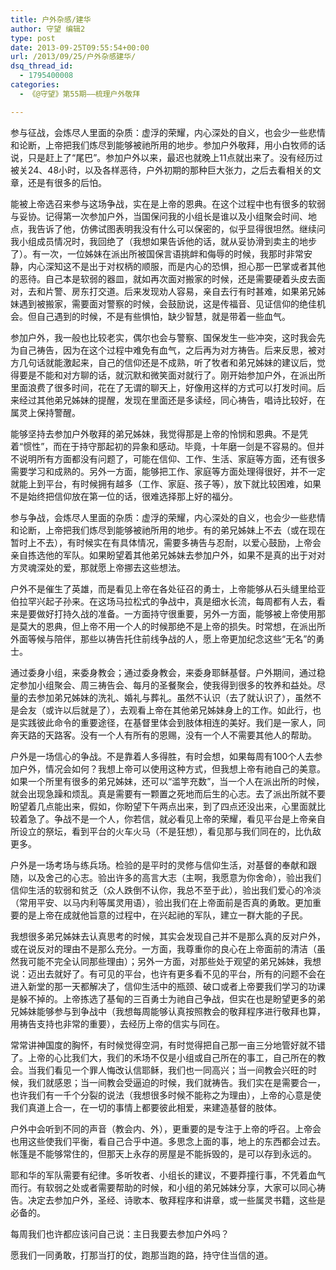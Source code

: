 ```yaml
---
title: 户外杂感/建华
author: 守望 编辑2
type: post
date: 2013-09-25T09:55:54+00:00
url: /2013/09/25/户外杂感建华/
dsq_thread_id:
  - 1795400008
categories:
  - 《@守望》第55期——梳理户外敬拜

---
```

<p class="mce-wp-more" title="更多...">
  参与征战，会炼尽人里面的杂质：虚浮的荣耀，内心深处的自义，也会少一些悲情和论断，上帝把我们炼尽到能够被祂所用的地步。<!--more-->参加户外敬拜，用小白牧师的话说，只是赶上了“尾巴”。参加户外以来，最迟也就晚上11点就出来了。没有经历过被关24、48小时，以及各样恶待，户外初期的那种巨大张力，之后去看相关的文章，还是有很多的后怕。
</p>

能被上帝选召来参与这场争战，实在是上帝的恩典。在这个过程中也有很多的软弱与妥协。记得第一次参加户外，当国保问我的小组长是谁以及小组聚会时间、地点，我告诉了他，仿佛试图表明我没有什么可以保密的，似乎显得很坦然。继续问我小组成员情况时，我回绝了（我想如果告诉他的话，就从妥协滑到卖主的地步了）。有一次，一位姊妹在派出所被国保言语挑衅和侮辱的时候，我那时非常安静，内心深知这不是出于对权柄的顺服，而是内心的恐惧，担心那一巴掌或者其他的恶待。自己本是软弱的器皿，就如再次面对搬家的时候，还是需要硬着头皮去面对，去和片警、房东打交道。后来发现劝人容易，亲自去行有时甚难，如果弟兄姊妹遇到被搬家，需要面对警察的时候，会鼓励说，这是传福音、见证信仰的绝佳机会。但自己遇到的时候，不是有些惧怕，缺少智慧，就是带着一些血气。

参加户外，我一般也比较老实，偶尔也会与警察、国保发生一些冲突，这时我会先为自己祷告，因为在这个过程中难免有血气，之后再为对方祷告。后来反思，被对方几句话就能激起来，自己的信仰还是不成熟，听了牧者和弟兄姊妹的建议后，觉得要是不能和对方聊的话，就沉默和微笑面对就行了。刚开始参加户外，在派出所里面浪费了很多时间，花在了无谓的聊天上，好像用这样的方式可以打发时间。后来经过其他弟兄姊妹的提醒，发现在里面还是多读经，同心祷告，唱诗比较好，在属灵上保持警醒。

能够坚持去参加户外敬拜的弟兄姊妹，我觉得那是上帝的怜悯和恩典。不是凭着“惯性”，而在于持守那起初的异象和感动。毕竟，十年磨一剑是不容易的。但并不说明所有方面都没有问题了，可能在信仰、工作、生活、家庭等方面，还有很多需要学习和成熟的。另外一方面，能够把工作、家庭等方面处理得很好，并不一定就能上到平台，有时候拥有越多（工作、家庭、孩子等），放下就比较困难，如果不是始终把信仰放在第一位的话，很难选择那上好的福分。

参与争战，会炼尽人里面的杂质：虚浮的荣耀，内心深处的自义，也会少一些悲情和论断，上帝把我们炼尽到能够被祂所用的地步。有的弟兄姊妹上不去（或在现在暂时上不去），有时候实在有具体情况，需要多祷告与忍耐，以爱心鼓励，上帝会亲自拣选他的军队。如果盼望着其他弟兄姊妹去参加户外，如果不是真的出于对对方灵魂深处的爱，那就愿上帝挪去这些想法。

户外不是催生了英雄，而是看见上帝在各处征召的勇士，上帝能够从石头缝里给亚伯拉罕兴起子孙来。在这场马拉松式的争战中，真是细水长流，每周都有人去，看来是要做好打持久战的准备。一方面持守很重要，另外一方面，能够被上帝使用那是莫大的恩典，但上帝不用一个人的时候那绝不是上帝的损失。时常想，在派出所外面等候与陪伴，那些以祷告托住前线争战的人，愿上帝更加纪念这些“无名”的勇士。

通过委身小组，来委身教会；通过委身教会，来委身耶稣基督。户外期间，通过稳定参加小组聚会、周三祷告会、每月的圣餐聚会，使我得到很多的牧养和益处。尽量的去参加弟兄姊妹的洗礼、婚礼与葬礼。虽然不认识（去了就认识了），虽然不是会友（或许以后就是了），去观看上帝在其他弟兄姊妹身上的工作。如此行，也是实践彼此命令的重要途径，在基督里体会到肢体相连的美好。我们是一家人，同奔天路的天路客。没有一个人有所有的恩赐，没有一个人不需要其他人的帮助。

户外是一场信心的争战。不是靠着人多得胜，有时会想，如果每周有100个人去参加户外，情况会如何？我想上帝可以使用这种方式，但我想上帝有祂自己的美意。如果一个所里有很多的弟兄姊妹，还可以“滥竽充数”，当一个人在派出所的时候，就会出现急躁和烦乱。真是需要有一颗置之死地而后生的心志。去了派出所就不要盼望着几点能出来，假如，你盼望下午两点出来，到了四点还没出来，心里面就比较着急了。争战不是一个人，你若信，就必看见上帝的荣耀，看见平台是上帝亲自所设立的祭坛，看到平台的火车火马（不是狂想），看见那与我们同在的，比仇敌更多。

户外是一场考场与练兵场。检验的是平时的灵修与信仰生活，对基督的奉献和跟随，以及舍己的心志。验出许多的高言大志（主啊，我愿意为你舍命），验出我们信仰生活的软弱和贫乏（众人跌倒不认你，我总不至于此），验出我们爱心的冷淡（常用平安、以马内利等属灵用语），验出我们在上帝面前是否真的勇敢。更加重要的是上帝在成就他旨意的过程中，在兴起祂的军队，建立一群大能的子民。

我想很多弟兄姊妹去认真思考的时候，其实会发现自己并不是那么真的反对户外，或在说反对的理由不是那么充分。一方面，我尊重你的良心在上帝面前的清洁（虽然我可能不完全认同那些理由）；另外一方面，对那些处于观望的弟兄姊妹，我想说：迈出去就好了。有可见的平台，也许有更多看不见的平台，所有的问题不会在进入新堂的那一天都解决了，信仰生活中的瓶颈、破口或者上帝要我们学习的功课是躲不掉的。上帝拣选了基甸的三百勇士为祂自己争战，但实在也是盼望更多的弟兄姊妹能够参与到争战中（我想每周能够认真按照教会的敬拜程序进行敬拜也算，用祷告支持也非常的重要），去经历上帝的信实与同在。

常常讲神国度的胸怀，有时候觉得空洞，有时觉得把自己那一亩三分地管好就不错了。上帝的心比我们大，我们的禾场不仅是小组或自己所在的事工，自己所在的教会。当我们看见一个罪人悔改认信耶稣，我们也一同高兴；当一间教会兴旺的时候，我们就感恩；当一间教会受逼迫的时候，我们就祷告。我们实在是需要合一，也许我们有一千个分裂的说法（我想很多时候不能称之为理由），上帝的心意是使我们真道上合一，在一切的事情上都要彼此相爱，来建造基督的肢体。

户外中会听到不同的声音（教会内、外），更重要的是专注于上帝的呼召。上帝会也用这些使我们平衡，看自己合乎中道。多思念上面的事，地上的东西都会过去。帐篷是不能够常住的，但那天上永存的房屋是不能拆毁的，是可以存到永远的。

耶和华的军队需要有纪律。多听牧者、小组长的建议，不要莽撞行事，不凭着血气而行。有软弱之处或者需要帮助的时候，和小组的弟兄姊妹分享，大家可以同心祷告。决定去参加户外，圣经、诗歌本、敬拜程序和讲章，或一些属灵书籍，这些是必备的。

每周我们也许都应该问自己说：主日我要去参加户外吗？

愿我们一同勇敢，打那当打的仗，跑那当跑的路，持守住当信的道。